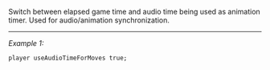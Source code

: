 Switch between elapsed game time and audio time being used as animation timer. Used for audio/animation synchronization.


---
*Example 1:*
```sqf
player useAudioTimeForMoves true;
```